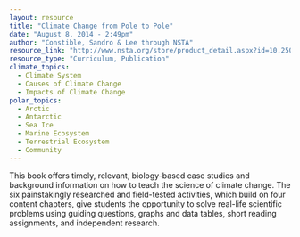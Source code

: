 ```yaml
---
layout: resource
title: "Climate Change from Pole to Pole"
date: "August 8, 2014 - 2:49pm"
author: "Constible, Sandro & Lee through NSTA"
resource_link: "http://www.nsta.org/store/product_detail.aspx?id=10.2505/9781933531236"
resource_type: "Curriculum, Publication"
climate_topics:
  - Climate System
  - Causes of Climate Change
  - Impacts of Climate Change
polar_topics:
  - Arctic
  - Antarctic
  - Sea Ice
  - Marine Ecosystem
  - Terrestrial Ecosystem
  - Community
---
```


This book offers timely, relevant, biology-based case studies and background information on how to teach the science of climate change. The six painstakingly researched and field-tested activities, which build on four content chapters, give students the opportunity to solve real-life scientific problems using guiding questions, graphs and data tables, short reading assignments, and independent research.
